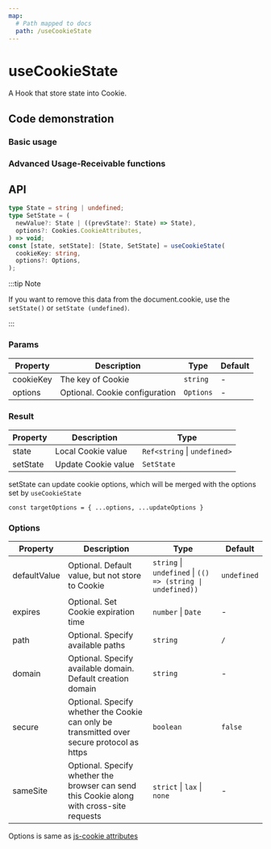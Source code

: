```yaml
---
map:
  # Path mapped to docs
  path: /useCookieState
---
```


# useCookieState

A Hook that store state into Cookie.

## Code demonstration

### Basic usage

<demo src="./demo/demo.vue"
  language="vue"
  title="Store the status in the Cookie"
  desc="After refreshing the page, you can see the content in the input box being restored from the Cookie."> </demo>

### Advanced Usage-Receivable functions

<demo src="./demo/demo1.vue"
  language="vue"
  title="The set accepts the function"
  desc="Be able to receive feelings when set"> </demo>

## API

```typescript
type State = string | undefined;
type SetState = (
  newValue?: State | ((prevState?: State) => State),
  options?: Cookies.CookieAttributes,
) => void;
const [state, setState]: [State, SetState] = useCookieState(
  cookieKey: string,
  options?: Options,
);
```

:::tip Note

If you want to remove this data from the document.cookie, use the `setState()` or `setState (undefined)`.

:::

### Params

| Property  | Description                    | Type      | Default |
| --------- | ------------------------------ | --------- | ------- |
| cookieKey | The key of Cookie              | `string`  | -       |
| options   | Optional. Cookie configuration | `Options` | -       |

### Result

| Property | Description         | Type                         |
| -------- | ------------------- | ---------------------------- |
| state    | Local Cookie value  | `Ref<string` \| `undefined>` |
| setState | Update Cookie value | `SetState`                   |

setState can update cookie options, which will be merged with the options set by `useCookieState`

`const targetOptions = { ...options, ...updateOptions }`

### Options

| Property | Description | Type | Default |
| --- | --- | --- | --- |
| defaultValue | Optional. Default value, but not store to Cookie | `string` \| `undefined` \| `(() => (string \| undefined))` | `undefined` |
| expires | Optional. Set Cookie expiration time | `number` \| `Date` | - |
| path | Optional. Specify available paths | `string` | `/` |
| domain | Optional. Specify available domain. Default creation domain | `string` | - |
| secure | Optional. Specify whether the Cookie can only be transmitted over secure protocol as https | `boolean` | `false` |
| sameSite | Optional. Specify whether the browser can send this Cookie along with cross-site requests | `strict` \| `lax` \| `none` | - |

Options is same as [js-cookie attributes](https://github.com/js-cookie/js-cookie#cookie-attributes)
